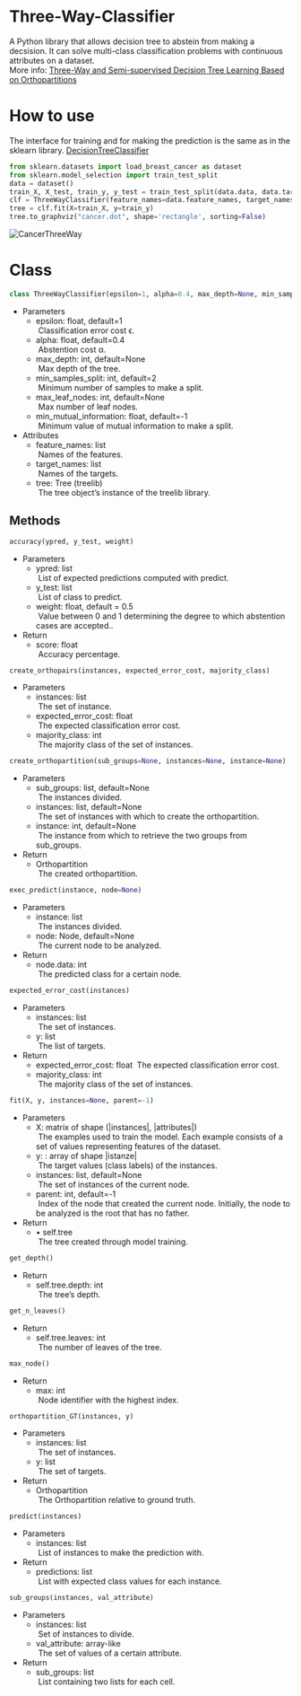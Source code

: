 # Three-Way-Classifier
A Python library that allows decision tree to abstein from making a decsision. It can solve multi-class classification problems with continuous attributes on a dataset. 
<br />
More info: [Three-Way and Semi-supervised Decision Tree Learning Based on Orthopartitions](https://link.springer.com/chapter/10.1007/978-3-319-91476-3_61) <br>


# How to use
The interface for training and for making the prediction is the same as in the sklearn library. [DecisionTreeClassifier](https://scikit-learn.org/stable/modules/generated/sklearn.tree.DecisionTreeClassifier.html#)
```python
from sklearn.datasets import load_breast_cancer as dataset
from sklearn.model_selection import train_test_split
data = dataset()
train_X, X_test, train_y, y_test = train_test_split(data.data, data.target, random_state=1)
clf = ThreeWayClassifier(feature_names=data.feature_names, target_names=data.target_names, max_depth=3, alpha=0.3)
tree = clf.fit(X=train_X, y=train_y)
tree.to_graphviz("cancer.dot", shape='rectangle', sorting=False)
```
![CancerThreeWay](https://github.com/AndreaLandri/Three-Way/assets/70241844/6561240d-27fa-4c92-b6ca-3a759cae1e22)
# Class
```python
class ThreeWayClassifier(epsilon=1, alpha=0.4, max_depth=None, min_samples_split=2, max_leaf_nodes=None, min_mutual_information=-1)
```
- Parameters
  -	epsilon: float, default=1 <br>
  &nbsp;Classification error cost ϵ.
  -	alpha: float, default=0.4 <br>
  &nbsp;Abstention cost α.
  -	max_depth: int, default=None <br>
  &nbsp;Max depth of the tree. 
  -	min_samples_split: int, default=2 <br>
  &nbsp;Minimum number of samples to make a split.
  - max_leaf_nodes: int, default=None <br>
  &nbsp;Max number of leaf nodes. 
  -	min_mutual_information: float, default=-1 <br>
  &nbsp;Minimum value of mutual information to make a split.
- Attributes
  - feature_names: list <br>
  &nbsp;Names of the features.
  - target_names: list <br>
  &nbsp;Names of the targets.
  - tree: Tree (treelib) <br>
  &nbsp;The tree object’s instance of the treelib library.

## Methods 
```python
accuracy(ypred, y_test, weight)
```
- Parameters
  -	ypred: list <br>
  &nbsp;List of expected predictions computed with predict.
  -	y_test: list <br>
  &nbsp;List of class to predict.
  -	weight: float, default = 0.5 <br>
  &nbsp;Value between 0 and 1 determining the degree to which abstention cases are accepted.. 
- Return
  - score: float <br>
  &nbsp;Accuracy percentage.

```python
create_orthopairs(instances, expected_error_cost, majority_class)
```
- Parameters
  -	instances: list <br>
  &nbsp;The set of instance.
  -	expected_error_cost: float <br>
  &nbsp;The expected classification error cost.
  -	majority_class: int <br>
  &nbsp;The majority class of the set of instances. 

```python
create_orthopartition(sub_groups=None, instances=None, instance=None)
```
- Parameters
  -	sub_groups: list, default=None <br>
  &nbsp;The instances divided.
  -	instances: list, default=None <br>
  &nbsp;The set of instances with which to create the orthopartition.
  -	instance: int, default=None <br>
  &nbsp;The instance from which to retrieve the two groups from sub_groups.
- Return
  - Orthopartition <br>
  &nbsp;The created orthopartition.

```python
exec_predict(instance, node=None)
```
- Parameters
  -	instance: list <br>
  &nbsp;The instances divided.
  -	node: Node, default=None <br>
  &nbsp;The current node to be analyzed.
- Return
  - node.data: int <br>
  &nbsp;The predicted class for a certain node.

```python
expected_error_cost(instances)
```
- Parameters
  -	instances: list <br>
  &nbsp;The set of instances.
  -	y: list <br>
  &nbsp;The list of targets.
- Return
  - expected_error_cost: float
  &nbsp;The expected classification error cost.
  - majority_class: int <br>
  &nbsp;The majority class of the set of instances.

```python
fit(X, y, instances=None, parent=-1)
```
- Parameters
  -	X: matrix of shape (|instances|, |attributes|) <br>
  &nbsp;The examples used to train the model. Each example consists of a set of values representing features of the dataset.
  -	y: : array of shape |istanze| <br>
  &nbsp;The target values (class labels) of the instances.
  - instances: list, default=None <br>
  &nbsp;The set of instances of the current node.
  - parent: int, default=-1 <br>
  &nbsp;Index of the node that created the current node. Initially, the node to be analyzed is the root that has no father.
- Return
  - •	self.tree <br>
  &nbsp;The tree created through model training.

```python
get_depth()
```
- Return
  -	self.tree.depth: int <br>
  &nbsp;The tree’s depth.

```python
get_n_leaves()
```
- Return
  -	self.tree.leaves: int <br>
  &nbsp;The number of leaves of the tree.

```python
max_node()
```
- Return
  -	max: int <br>
  &nbsp;Node identifier with the highest index.

```python
orthopartition_GT(instances, y)
```
- Parameters
  -	instances: list <br>
  &nbsp;The set of instances.
  -	y: list <br>
  &nbsp;The set of targets.
- Return
  - Orthopartition <br>
  &nbsp;The Orthopartition relative to ground truth.

```python
predict(instances)
```
- Parameters
  -	instances: list <br>
  &nbsp;List of instances to make the prediction with.
- Return
  - predictions: list <br>
  &nbsp;List with expected class values for each instance.

```python
sub_groups(instances, val_attribute)
```
- Parameters
  -	instances: list <br>
  &nbsp;Set of instances to divide.
  -	val_attribute: array-like <br>
  &nbsp;The set of values of a certain attribute.
- Return
  - sub_groups: list <br>
  &nbsp;List containing two lists for each cell.



